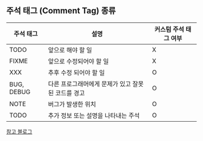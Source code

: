 ## 주석 태그 (Comment Tag) 종류

| 주석 태그      | 설명                           | 커스텀 주석 태그 여부 |
|------------|------------------------------|--------------|
| TODO       | 앞으로 해야 할 일                   | X            |
| FIXME      | 앞으로 수정되어야 할 일                | X            |
| XXX        | 추후 수정 되어야 할 일                | O            |
| BUG, DEBUG | 다른 프로그래머에게 문제가 있고 잘못된 코드를 경고 | O            |
| NOTE       | 버그가 발생한 위치                   | O            |
| TODO       | 추가 정보 또는 설명을 나타내는 주석         | O            |


[참고 블로그](https://adjh54.tistory.com/386)